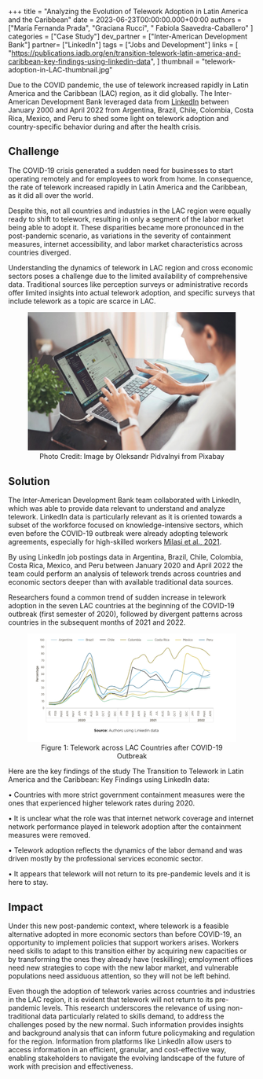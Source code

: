 +++
title = "Analyzing the Evolution of Telework Adoption in Latin America and the Caribbean"
date = 2023-06-23T00:00:00.000+00:00
authors = ["María Fernanda Prada", "Graciana Rucci", " Fabiola Saavedra-Caballero" ]
categories = ["Case Study"]
dev_partner = ["Inter-American Development Bank"]
partner= ["LinkedIn"]
tags = ["Jobs and Development"]
links = [
    "https://publications.iadb.org/en/transition-telework-latin-america-and-caribbean-key-findings-using-linkedin-data",
]
thumbnail = "telework-adoption-in-LAC-thumbnail.jpg"

Due to the COVID pandemic, the use of telework increased rapidly in Latin America and the Caribbean (LAC) region, as it did globally. The Inter-American Development Bank leveraged data from [LinkedIn](https://economicgraph.linkedin.com) between January 2000 and April 2022 from Argentina, Brazil, Chile, Colombia, Costa Rica, Mexico, and Peru to shed some light on telework adoption and country-specific behavior during and after the health crisis.

## Challenge
The COVID-19 crisis generated a sudden need for businesses to start operating remotely and for employees to work from home. In consequence, the rate of telework increased rapidly in Latin America and the Caribbean, as it did all over the world. 

Despite this, not all countries and industries in the LAC region were equally ready to shift to telework, resulting in only a segment of the labor market being able to adopt it. These disparities became more pronounced in the post-pandemic scenario, as variations in the severity of containment measures, internet accessibility, and labor market characteristics across countries diverged. 

Understanding the dynamics of telework in LAC region and cross economic sectors poses a challenge due to the limited availability of comprehensive data. Traditional sources like perception surveys or administrative records offer limited insights into actual telework adoption, and specific surveys that include telework as a topic are scarce in LAC.

<figure align="center">
    <img src="telework-adoption-in-LAC-thumbnail.jpg"/>
    <figcaption>
        <center>
		Photo Credit: Image by Oleksandr Pidvalnyi from Pixabay
		</center>
    </figcaption>
</figure>



## Solution
The Inter-American Development Bank team collaborated with LinkedIn, which was able to provide data relevant to understand and analyze telework. LinkedIn data is particularly relevant as it is oriented towards a subset of the workforce focused on knowledge-intensive sectors, which even before the COVID-19 outbreak were already adopting telework agreements, especially for high-skilled workers [Milasi et al., 2021](https://www.oecd-ilibrary.org/economics/telework-before-the-covid-19-pandemic_d5e42dd1-en#:~:text=Trends%20and%20drivers%20of%20differences%20across%20the%20EU,-This%20paper%20provides&text=Descriptive%20evidence%20shows%20that%20before,big%20differences%20across%20EU%20countries).

By using LinkedIn job postings data in Argentina, Brazil, Chile, Colombia, Costa Rica, Mexico, and Peru between January 2020 and April 2022 the team could perform an analysis of telework trends across countries and economic sectors deeper than with available traditional data sources. 

Researchers found a common trend of sudden increase in telework adoption in the seven LAC countries at the beginning of the COVID-19 outbreak (first semester of 2020), followed by divergent patterns across countries in the subsequent months of 2021 and 2022.

<figure align="center">
    <img src="telework-adoption-in-LAC-figure1.png"/>
    <figcaption>
        <center>
		Figure 1: Telework across LAC Countries after COVID-19 Outbreak
		</center>
    </figcaption>
</figure>


Here are the key findings of the study The Transition to Telework in Latin America and the Caribbean: Key Findings using LinkedIn data:

•	Countries with more strict government containment measures were the ones that experienced higher telework rates during 2020.

•	It is unclear what the role was that internet network coverage and internet network performance played in telework adoption after the containment measures were removed.

•	Telework adoption reflects the dynamics of the labor demand and was driven mostly by the professional services economic sector.

•	It appears that telework will not return to its pre-pandemic levels and it is here to stay.

## Impact
Under this new post-pandemic context, where telework is a feasible alternative adopted in more economic sectors than before COVID-19, an opportunity to implement policies that support workers arises. Workers need skills to adapt to this transition either by acquiring new capacities or by transforming the ones they already have (reskilling); employment offices need new strategies to cope with the new labor market, and vulnerable populations need assiduous attention, so they will not be left behind.

Even though the adoption of telework varies across countries and industries in the LAC region, it is evident that telework will not return to its pre-pandemic levels. This research underscores the relevance of using non-traditional data particularly related to skills demand, to address the challenges posed by the new normal. Such information provides insights and background analysis that can inform future policymaking and regulation for the region. Information from platforms like LinkedIn allow users to access information in an efficient, granular, and cost-effective way, enabling stakeholders to navigate the evolving landscape of the future of work with precision and effectiveness.

